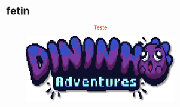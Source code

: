 # fetin

<div style="text-align: center; margin: 0 auto; width: 400px;">
  <p style="color: red;">Teste</p>
  <img src="https://github.com/GabrielGSD/dininho-adventure/blob/master/img/logoDininho.png?raw=true"  width="512" height="178"/>
</div>
